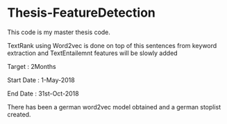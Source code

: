 # Thesis-FeatureDetection

This code is my master thesis code. 

TextRank using Word2vec is done on top of this sentences from keyword extraction
and TextEntailemnt features will be slowly added


Target : 2Months

Start Date :  1-May-2018


End Date : 31st-Oct-2018



There has been a german word2vec model obtained and a german stoplist created.